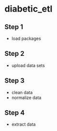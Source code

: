 # diabetic_etl
## Step 1
- load packages

## Step 2
- upload data sets

## Step 3
- clean data
- normalize data

## Step 4
- extract data

